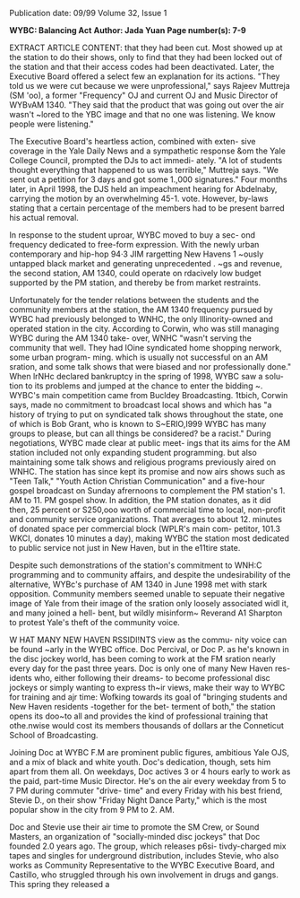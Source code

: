Publication date: 09/99
Volume 32, Issue 1

**WYBC: Balancing Act**
**Author: Jada Yuan**
**Page number(s): 7-9**

EXTRACT ARTICLE CONTENT:
that they had been cut. Most showed up at the station to do their 
shows, only to find that they had been locked out of the station and 
that their access codes had been deactivated. Later, the Executive 
Board offered a select few an explanation for its actions. "They told 
us we were cut because we were unprofessional," says Rajeev 
Muttreja (SM 'oo), a former "Frequency" OJ and current OJ and 
Music Director of WYBvAM 1340. "They said that the product that 
was going out over the air wasn't ~lored to the YBC image and that 
no one was listening. We know people were listening." 

The Executive Board's heartless action, combined with exten-
sive coverage in the Yale Daily News and a sympathetic response 
&om the Yale College Council, prompted the DJs to act immedi-
ately. "A lot of students thought everything that happened to us 
was terrible," Muttreja says. "We sent out a petition for 3 days and 
got some 1.,000 signatures." Four months later, in April 1998, the 
DJS held an impeachment hearing for Abdelnaby, carrying the 
motion by an overwhelming 45-1. vote. However, by-laws stating 
that a certain percentage of the members had to be present barred 
his actual removal. 

In response to the student uproar, WYBC moved to buy a sec-
ond frequency dedicated to free-form expression. With the newly 
urban contemporary and hip-hop 94·3 JIM rargetting New Havens 
1 ~ously untapped black market and generating unprecedented 
. ~gs and revenue, the second station, AM 1340, could operate on 
rdacively low budget supported by the PM station, and thereby be 
from market restraints. 

Unfortunately for the tender relations between the students 
and the community members at the station, the AM 1340 frequency 
pursued by WYBC had previously belonged to WNHC, the only 
lllinority-owned and operated station in the city. According to 
Corwin, who was still managing WYBC during the AM 1340 take-
over, WNHC "wasn't serving the community that well. They had 
IOine syndicated home shopping nerwork, some urban program-
ming. which is usually not successful on an AM sration, and some 
talk shows that were biased and nor professionally done." When 
lrNHc declared bankruptcy in the spring of 1998, WYBC saw a solu-
tion to its problems and jumped at the chance to enter the bidding 
~. WYBC's main competition came from Bucldey Broadcasting. 
1tbich, Corwin says, made no commitment to broadcast local shows 
and which has "a history of trying to put on syndicated talk shows 
throughout the state, one of which is Bob Grant, who is known to 
S~ERIO,I999 
WYBC has many groups 
to please, but can all 
things be considered? 
be a racist." During negotiations, WYBC made clear at public meet-
ings that its aims for the AM station included not only expanding 
student programming. but also maintaining some talk shows and 
religious programs previously aired on WNHC. The station has since 
kept its promise and now airs shows such as "Teen Talk," "Youth 
Action Christian Communication" and a five-hour gospel broadcast 
on Sunday afrernoons to complement the PM station's 1. AM to 11. PM 
gospel show. In addition, the PM station donates, as it did then, 25 
percent or S250,ooo worth of commercial time to local, non-profit 
and community service organizations. That averages to about 12. 
minutes of donated space per commercial block (WPLR's main com-
petitor, 101.3 WKCI, donates 10 minutes a day), making WYBC the 
station most dedicated to public service not just in New Haven, but 
in the e11tire state. 

Despite such demonstrations of the station's commitment to 
WNH:C programming and to community affairs, and despite the 
undesirability of the alternative, WYBc's purchase of AM 1340 in June 
1998 met with stark opposition. Community members seemed 
unable to sepuate their negative image of Yale from their image of 
the sration only loosely associated widl it, and many joined a hell-
bent, but wildly misinform~ Reverand A1 Sharpton to protest 
Yale's theft of the community voice. 


W 
HAT MANY NEW HAVEN RSSIDI!NTS view as the commu-
nity voice can be found ~arly in the WYBC office. 
Doc Percival, or Doc P. as he's known in the disc jockey 
world, has been coming to work at the FM sration nearly every day 
for the past three years. Doc is only one of many New Haven res-
idents who, either following their dreams- to become professional 
disc jockeys or simply wanting to express th~ir views, make their 
way to WYBC for training and ajr time: Wofking towards its goal of 
"bringing students and New Haven residents -together for the bet-
terment of both," the station opens its doo~to all and provides the 
kind of professional training that othe.nwise would cost its members 
thousands of dollars ar the Conneticut School of Broadcasting. 

Joining Doc at WYBC F.M are prominent public figures, ambitious 
Yale OJS, and a mix of black and white youth. Doc's dedication, 
though, sets him apart from them all. On weekdays, Doc actives 3 
or 4 hours early to work as the paid, part-time Music Director. He's 
on the air every weekday from 5 to 7 PM during commuter "drive-
time" and every Friday with his best friend, Stevie D., on their show 
"Friday Night Dance Party," which is the most popular show in the 
city from 9 PM to 2. AM. 

Doc and Stevie use their air time to promote the SM Crew, or 
Sound Masters, an organization of "socially-minded disc jockeys" 
that Doc founded 2.0 years ago. The group, which releases p6si-
tivdy-charged mix tapes and singles for underground distribution, 
includes Stevie, who also works as Community Representative to 
the WYBC Executive Board, and Castillo, who struggled through his 
own involvement in drugs and gangs. This spring they released a